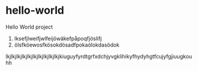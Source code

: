 # hello-world
Hello World project
1) lksefjlweifjwlfeijöwäkefpåpoqfjöslifj
2) ölsfköewosfkösokdösadfpokaölokdasödok

lkjlkjlkjlkjlkjlkjlkjlkjlkjlkjkiuguyfyrdtgrfxdchjyvgklihikyfhydyhgtfcujyfgjiuugkouhh
